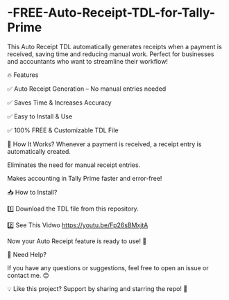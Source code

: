 # -FREE-Auto-Receipt-TDL-for-Tally-Prime
This Auto Receipt TDL automatically generates receipts when a payment is received, saving time and reducing manual work. Perfect for businesses and accountants who want to streamline their workflow!

🔥 Features

✅ Auto Receipt Generation – No manual entries needed

✅ Saves Time & Increases Accuracy

✅ Easy to Install & Use

✅ 100% FREE & Customizable TDL File

🎯 How It Works?
Whenever a payment is received, a receipt entry is automatically created.

Eliminates the need for manual receipt entries.

Makes accounting in Tally Prime faster and error-free!

📥 How to Install?
    
1️⃣ Download the TDL file from this repository.

2️⃣ See This Vidwo
    https://youtu.be/Fp26sBMxjtA

Now your Auto Receipt feature is ready to use! 🎉

📧 Need Help?

If you have any questions or suggestions, feel free to open an issue or contact me. 😊

💡 Like this project? Support by sharing and starring the repo! 🚀
